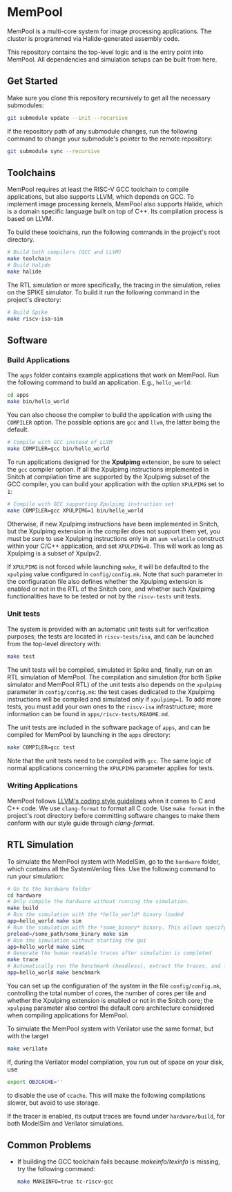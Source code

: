 # MemPool

MemPool is a multi-core system for image processing applications. The cluster is programmed via Halide-generated assembly code.

This repository contains the top-level logic and is the entry point into MemPool. All dependencies and simulation setups can be built from here.

## Get Started

Make sure you clone this repository recursively to get all the necessary submodules:

```bash
git submodule update --init --recursive
```

If the repository path of any submodule changes, run the following command to change your submodule's pointer to the remote repository:

```bash
git submodule sync --recursive
```

## Toolchains

MemPool requires at least the RISC-V GCC toolchain to compile applications, but also supports LLVM, which depends on GCC. To implement image processing kernels, MemPool also supports Halide, which is a domain specific language built on top of C++. Its compilation process is based on LLVM.

To build these toolchains, run the following commands in the project's root directory.

```bash
# Build both compilers (GCC and LLVM)
make toolchain
# Build Halide
make halide
```

The RTL simulation or more specifically, the tracing in the simulation, relies on the SPIKE simulator. To build it run the following command in the project's directory:

```bash
# Build Spike
make riscv-isa-sim
```

## Software

### Build Applications

The `apps` folder contains example applications that work on MemPool. Run the following command to build an application. E.g., `hello_world`:

```bash
cd apps
make bin/hello_world
```

You can also choose the compiler to build the application with using the `COMPILER` option. The possible options are `gcc` and `llvm`, the latter being the default.

```bash
# Compile with GCC instead of LLVM
make COMPILER=gcc bin/hello_world
```

To run applications designed for the **Xpulpimg** extension, be sure to select the `gcc` compiler option.
If all the Xpulpimg instructions implemented in Snitch at compilation time are supported by the Xpulpimg subset of the GCC compiler, you can build your application with the option `XPULPIMG` set to `1`:

```bash
# Compile with GCC supporting Xpulpimg instruction set
make COMPILER=gcc XPULPIMG=1 bin/hello_world
```

Otherwise, if new Xpulpimg instructions have been implemented in Snitch, but the Xpulpimg extension in the compiler does not support them yet, you must be sure to use Xpulpimg instructions only in an `asm volatile` construct within your C/C++ application, and set `XPULPIMG=0`. This will work as long as Xpulpimg is a subset of Xpulpv2.

If `XPULPIMG` is not forced while launching `make`, it will be defaulted to the `xpulpimg` value configured in `config/config.mk`. Note that such parameter in the configuration file also defines whether the Xpulpimg extension is enabled or not in the RTL of the Snitch core, and whether such Xpulpimg functionalities have to be tested or not by the `riscv-tests` unit tests.

### Unit tests

The system is provided with an automatic unit tests suit for verification purposes; the tests are located in `riscv-tests/isa`, and can be launched from the top-level directory with:
```bash
make test
```
The unit tests will be compiled, simulated in Spike and, finally, run on an RTL simulation of MemPool.
The compilation and simulation (for both Spike simulator and MemPool RTL) of the unit tests also depends on the `xpulpimg` parameter in `config/config.mk`: the test cases dedicated to the Xpulpimg instructions will be compiled and simulated only if `xpulpimg=1`.
To add more tests, you must add your own ones to the `riscv-isa` infrastructure; more information can be found in `apps/riscv-tests/README.md`.

The unit tests are included in the software package of `apps`, and can be compiled for MemPool by launching in the `apps` directory:
```bash
make COMPILER=gcc test
```
Note that the unit tests need to be compiled with `gcc`. The same logic of normal applications concerning the `XPULPIMG` parameter applies for tests.

### Writing Applications

MemPool follows [LLVM's coding style guidelines](https://llvm.org/docs/CodingStandards.html) when it comes to C and C++ code. We use `clang-format` to format all C code. Use `make format` in the project's root directory before committing software changes to make them conform with our style guide through *clang-format*.

## RTL Simulation

To simulate the MemPool system with ModelSim, go to the `hardware` folder, which contains all the SystemVerilog files. Use the following command to run your simulation:

```bash
# Go to the hardware folder
cd hardware
# Only compile the hardware without running the simulation.
make build
# Run the simulation with the *hello_world* binary loaded
app=hello_world make sim
# Run the simulation with the *some_binary* binary. This allows specifying the full path to the binary
preload=/some_path/some_binary make sim
# Run the simulation without starting the gui
app=hello_world make simc
# Generate the human readable traces after simulation is completed
make trace
# Automatically run the benchmark (headless), extract the traces, and log the results
app=hello_world make benchmark
```

You can set up the configuration of the system in the file `config/config.mk`, controlling the total number of cores, the number of cores per tile and whether the Xpulpimg extension is enabled or not in the Snitch core; the `xpulpimg` parameter also control the default core architecture considered when compiling applications for MemPool.

To simulate the MemPool system with Verilator use the same format, but with the target
```bash
make verilate
```
If, during the Verilator model compilation, you run out of space on your disk, use
```bash
export OBJCACHE=''
```
to disable the use of `ccache`. This will make the following compilations slower, but avoid to use storage.

If the tracer is enabled, its output traces are found under `hardware/build`, for both ModelSim and Verilator simulations.

## Common Problems

- If building the GCC toolchain fails because *makeinfo/texinfo* is missing, try the following command:
  ```bash
  make MAKEINFO=true tc-riscv-gcc
  ```
